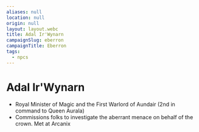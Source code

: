 ```yaml
---
aliases: null
location: null
origin: null
layout: layout.webc
title: Adal Ir'Wynarn
campaignSlug: eberron
campaignTitle: Eberron
tags:
  - npcs
---
```

# Adal Ir'Wynarn

- Royal Minister of Magic and the First Warlord of Aundair (2nd in command to Queen Aurala)
- Commissions folks to investigate the aberrant menace on behalf of the crown. Met at Arcanix
